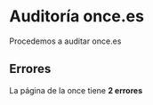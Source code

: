 # Auditoría once.es #

Procedemos a auditar once.es

## Errores ##

La página de la once tiene **2 errores** 

